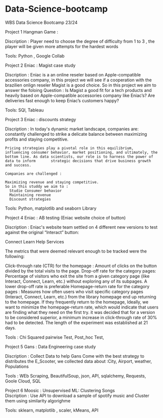 # Data-Science-bootcamp

WBS Data Science Bootcamp 23/24

Project 1 Hangman Game : 

  Discription : Player need to choose the degree of difficulty from 1 to 3 , the player will be given more attempts for the hardest words
  
  Tools: Python , Google Collab 

Project 2 Eniac :
Magist case study 

  Discription : Eniac is a an online reseler based on Apple-compatible accessories company, in this project we will see if a cooperation with the brazilien onlign reseler Magist is a good choice.
    So in this project we aim to answer the foloing Question : 
    Is Magist a good fit for a tech products and heavily based on Apple-compatible accessories company like Eniac’s?
    Are deliveries fast enough to keep Eniac’s customers happy?
  
  Tools: SQl, Tableau

Project 3 Eniac : discounts strategy 

  Discription : In today's dynamic market landscape, companies are:
    constantly challenged to strike a delicate balance between maximizing profits and staying competitive. 
    
    Pricing strategies play a pivotal role in this equilibrium, influencing consumer behavior, market positioning, and ultimately, the bottom line. As data scientists, our role is to harness the power of data to inform       strategic decisions that drive business growth and success.

    Companies are challenged :
 
    Maximizing revenue and staying competitive. 
    So in this studdy we aim to : 
      Studie Consumer behavior
      Maintaining revenue
      Discount strategies

   Tools: Python, matplotlib and seaborn Library


Project 4 Eniac : AB testing (Eniac website choice of button)

Discription : Eniac's website team settled on 4 different new versions to test against the original “Interact” button:

  Connect
  Learn
  Help
  Services
  
  The metrics that were deemed relevant enough to be tracked were the following:
  
  Click-through rate (CTR) for the homepage : Amount of clicks on the button divided by the total visits to the page.
  Drop-off rate for the category pages: Percentage of visitors who exit the site from a given category page (like Interact, Connect, Learn, etc.) without exploring any of its subpages. A lower drop-off rate is preferable
  Homepage-return rate for the category pages : Measures how often users who visit specific category pages (Interact, Connect, Learn, etc.) from the library homepage end up returning to the homepage. If they frequently     return to the homepage, Ideally, we want to minimize the homepage-return rate, which would indicate that users are finding what they need on the first try.
  it was decided that for a version to be considered superior, a minimum increase in click-through rate of 30% had to be detected.
  The length of the experiment was established at 21 days.

Tools : Chi Squared pairwise Test, Post_hoc Test, 

Project 5 Gans : Data Engineering case study

  Discription : Collect Data to help Gans Come with the best strategy to distributes the E_Scooter, we collected data about :City, Airport, weather, Populations
  
  Tools : WEb Scraping, BeautifulSoup, json, API, sqlalchemy, Requests, Goole Cloud, SQL
  
Project 6 Moosic : Unsupervised ML: Clustering Songs  
  Discription : Use API to download a sample of spotify music and Cluster them using similarity algorighme
  
  Tools: sklearn, matplotlib ,  scaler, kMeans, API


